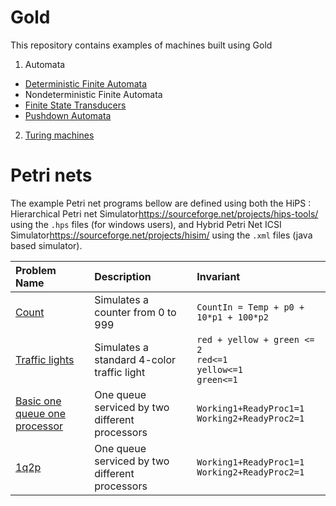 # Gold


This repository contains examples of machines built using Gold

1. Automata
  - [Deterministic Finite Automata][DFA]
  - Nondeterministic Finite Automata
  - [Finite State Transducers][FST]
  - [Pushdown Automata][PDA]
2. [Turing machines][TMs]


# Petri nets
The example Petri net programs bellow are defined using both the HiPS : Hierarchical Petri net  Simulator<https://sourceforge.net/projects/hips-tools/> using the `.hps` files (for windows users), and Hybrid Petri Net ICSI Simulator<https://sourceforge.net/projects/hisim/> using the `.xml` files (java based simulator).


| Problem Name | Description | Invariant |
| :------------ | :----------- | :--------- |
| [Count][count] | Simulates a counter from 0 to 999 | `CountIn = Temp + p0 + 10*p1 + 100*p2` |
| [Traffic lights][traffic] | Simulates a standard 4-color traffic light | `red + yellow + green <= 2`<br> `red<=1`<br>`yellow<=1`<br>`green<=1` |
| [Basic one queue one processor][1q1p] | One queue serviced by two different processors | `Working1+ReadyProc1=1` <br> `Working2+ReadyProc2=1` |
| [1q2p][1q2p] | One queue serviced by two different processors | `Working1+ReadyProc1=1` <br> `Working2+ReadyProc2=1` |


[DFA]:https://github.com/FLAGlab/Gold-programs/tree/master/DFAs
[FST]:https://github.com/FLAGlab/Gold-programs/tree/master/Transducers
[PDA]: https://github.com/FLAGlab/Gold-programs/tree/master/PDA
[TMs]:https://github.com/FLAGlab/Gold-programs/tree/master/TuringMachines
[1q1p]:https://github.com/FLAGlab/Gold-programs/blob/master/Petri%20nets/1q1p
[1q2p]:https://github.com/FLAGlab/Gold-programs/blob/master/Petri%20nets/1q2p
[traffic]:https://github.com/FLAGlab/Gold-programs/blob/master/Petri%20nets/trafficLight
[count]:https://github.com/FLAGlab/Gold-programs/blob/master/Petri%20nets/Count
